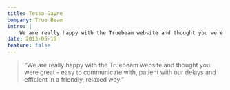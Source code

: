 ```yaml
---
title: Tessa Gayne
company: True Beam
intro: |
    We are really happy with the Truebeam website and thought you were great - easy to communicate with, patient with our delays and efficient in a friendly, relaxed way.
date: 2013-05-16
feature: false
---
```


> “We are really happy with the Truebeam website and thought you were great - easy to communicate with, patient with our delays and efficient in a friendly, relaxed way.”
